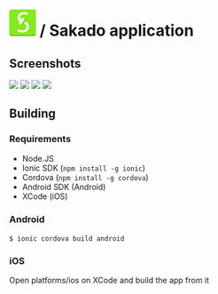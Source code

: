 # ![Sakado icon](https://github.com/sakado-app/sakado/raw/master/resources/android/icon/drawable-mdpi-icon.png) / Sakado application

## Screenshots

<img src="https://cdn.discordapp.com/attachments/447725868140331019/664228224376635470/unknown.png" width="350" />
<img src="https://cdn.discordapp.com/attachments/357605085942906902/650421800131493889/Screenshot_20191129-040440_Sakado.png" width="350" />
<img src="https://cdn.discordapp.com/attachments/357605085942906902/649808256725680161/Screenshot_20191129-040529_Sakado.png" width="350" />
<img src="https://cdn.discordapp.com/attachments/357605085942906902/649808257225064449/Screenshot_20191129-040533_Sakado.png" width="350" />

## Building

### Requirements

- Node.JS
- Ionic SDK (`npm install -g ionic`)
- Cordova (`npm install -g cordova`)
- Android SDK (Android)
- XCode (iOS)

### Android

```
$ ionic cordova build android
```

### iOS

Open platforms/ios on XCode and build the app from it
